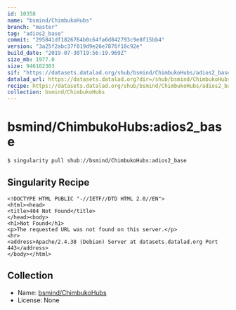 ```yaml
---
id: 10358
name: "bsmind/ChimbukoHubs"
branch: "master"
tag: "adios2_base"
commit: "295841df1826764b0c64fa6d842793c9e8f15bb4"
version: "3a25f2abc37f019d9e26e7876f18c92e"
build_date: "2019-07-30T19:56:19.969Z"
size_mb: 1977.0
size: 946102303
sif: "https://datasets.datalad.org/shub/bsmind/ChimbukoHubs/adios2_base/2019-07-30-295841df-3a25f2ab/3a25f2abc37f019d9e26e7876f18c92e.sif"
datalad_url: https://datasets.datalad.org?dir=/shub/bsmind/ChimbukoHubs/adios2_base/2019-07-30-295841df-3a25f2ab/
recipe: https://datasets.datalad.org/shub/bsmind/ChimbukoHubs/adios2_base/2019-07-30-295841df-3a25f2ab/Singularity
collection: bsmind/ChimbukoHubs
---
```


# bsmind/ChimbukoHubs:adios2_base

```bash
$ singularity pull shub://bsmind/ChimbukoHubs:adios2_base
```

## Singularity Recipe

```singularity
<!DOCTYPE HTML PUBLIC "-//IETF//DTD HTML 2.0//EN">
<html><head>
<title>404 Not Found</title>
</head><body>
<h1>Not Found</h1>
<p>The requested URL was not found on this server.</p>
<hr>
<address>Apache/2.4.38 (Debian) Server at datasets.datalad.org Port 443</address>
</body></html>
```

## Collection

 - Name: [bsmind/ChimbukoHubs](https://github.com/bsmind/ChimbukoHubs)
 - License: None

